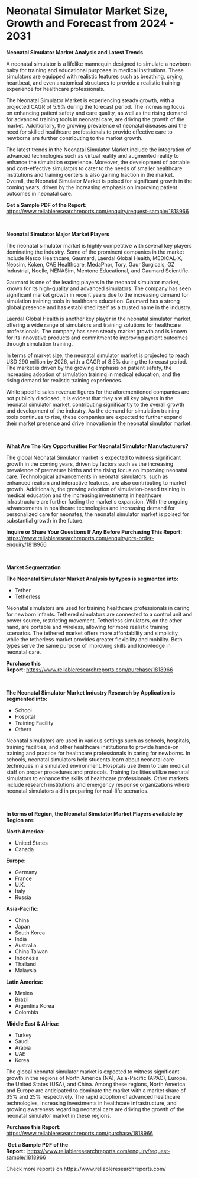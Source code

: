 <p><h1>Neonatal Simulator Market Size, Growth and Forecast from 2024 - 2031</h1></p><p><strong>Neonatal Simulator Market Analysis and Latest Trends</strong></p>
<p><p>A neonatal simulator is a lifelike mannequin designed to simulate a newborn baby for training and educational purposes in medical institutions. These simulators are equipped with realistic features such as breathing, crying, heartbeat, and even anatomical structures to provide a realistic training experience for healthcare professionals.</p><p>The Neonatal Simulator Market is experiencing steady growth, with a projected CAGR of 5.9% during the forecast period. The increasing focus on enhancing patient safety and care quality, as well as the rising demand for advanced training tools in neonatal care, are driving the growth of the market. Additionally, the growing prevalence of neonatal diseases and the need for skilled healthcare professionals to provide effective care to newborns are further contributing to the market growth.</p><p>The latest trends in the Neonatal Simulator Market include the integration of advanced technologies such as virtual reality and augmented reality to enhance the simulation experience. Moreover, the development of portable and cost-effective simulators to cater to the needs of smaller healthcare institutions and training centers is also gaining traction in the market. Overall, the Neonatal Simulator Market is poised for significant growth in the coming years, driven by the increasing emphasis on improving patient outcomes in neonatal care.</p></p>
<p><strong>Get a Sample PDF of the Report:&nbsp;</strong> <a href="https://www.reliableresearchreports.com/enquiry/request-sample/1818966">https://www.reliableresearchreports.com/enquiry/request-sample/1818966</a></p>
<p>&nbsp;</p>
<p><strong>Neonatal Simulator Major Market Players</strong></p>
<p><p>The neonatal simulator market is highly competitive with several key players dominating the industry. Some of the prominent companies in the market include Nasco Healthcare, Gaumard, Laerdal Global Health, MEDICAL-X, Neosim, Koken, CAE Healthcare, MedaPhor, Tory, Gaur Surgicals, GZ Industrial, Noelle, NENASim, Mentone Educational, and Gaumard Scientific.</p><p>Gaumard is one of the leading players in the neonatal simulator market, known for its high-quality and advanced simulators. The company has seen significant market growth in recent years due to the increasing demand for simulation training tools in healthcare education. Gaumard has a strong global presence and has established itself as a trusted name in the industry.</p><p>Laerdal Global Health is another key player in the neonatal simulator market, offering a wide range of simulators and training solutions for healthcare professionals. The company has seen steady market growth and is known for its innovative products and commitment to improving patient outcomes through simulation training.</p><p>In terms of market size, the neonatal simulator market is projected to reach USD 290 million by 2026, with a CAGR of 8.5% during the forecast period. The market is driven by the growing emphasis on patient safety, the increasing adoption of simulation training in medical education, and the rising demand for realistic training experiences.</p><p>While specific sales revenue figures for the aforementioned companies are not publicly disclosed, it is evident that they are all key players in the neonatal simulator market, contributing significantly to the overall growth and development of the industry. As the demand for simulation training tools continues to rise, these companies are expected to further expand their market presence and drive innovation in the neonatal simulator market.</p></p>
<p>&nbsp;</p>
<p><strong>What Are The Key Opportunities For Neonatal Simulator Manufacturers?</strong></p>
<p><p>The global Neonatal Simulator market is expected to witness significant growth in the coming years, driven by factors such as the increasing prevalence of premature births and the rising focus on improving neonatal care. Technological advancements in neonatal simulators, such as enhanced realism and interactive features, are also contributing to market growth. Additionally, the growing adoption of simulation-based training in medical education and the increasing investments in healthcare infrastructure are further fueling the market's expansion. With the ongoing advancements in healthcare technologies and increasing demand for personalized care for neonates, the neonatal simulator market is poised for substantial growth in the future.</p></p>
<p><strong>Inquire or Share Your Questions If Any Before Purchasing This Report:</strong> <a href="https://www.reliableresearchreports.com/enquiry/pre-order-enquiry/1818966">https://www.reliableresearchreports.com/enquiry/pre-order-enquiry/1818966</a></p>
<p>&nbsp;</p>
<p><strong>Market Segmentation</strong></p>
<p><strong>The Neonatal Simulator Market Analysis by types is segmented into:</strong></p>
<p><ul><li>Tether</li><li>Tetherless</li></ul></p>
<p><p>Neonatal simulators are used for training healthcare professionals in caring for newborn infants. Tethered simulators are connected to a control unit and power source, restricting movement. Tetherless simulators, on the other hand, are portable and wireless, allowing for more realistic training scenarios. The tethered market offers more affordability and simplicity, while the tetherless market provides greater flexibility and mobility. Both types serve the same purpose of improving skills and knowledge in neonatal care.</p></p>
<p><strong>Purchase this Report:&nbsp;</strong><a href="https://www.reliableresearchreports.com/purchase/1818966">https://www.reliableresearchreports.com/purchase/1818966</a></p>
<p>&nbsp;</p>
<p><strong>The Neonatal Simulator Market Industry Research by Application is segmented into:</strong></p>
<p><ul><li>School</li><li>Hospital</li><li>Training Facility</li><li>Others</li></ul></p>
<p><p>Neonatal simulators are used in various settings such as schools, hospitals, training facilities, and other healthcare institutions to provide hands-on training and practice for healthcare professionals in caring for newborns. In schools, neonatal simulators help students learn about neonatal care techniques in a simulated environment. Hospitals use them to train medical staff on proper procedures and protocols. Training facilities utilize neonatal simulators to enhance the skills of healthcare professionals. Other markets include research institutions and emergency response organizations where neonatal simulators aid in preparing for real-life scenarios.</p></p>
<p>&nbsp;</p>
<p><strong>In terms of Region, the Neonatal Simulator Market Players available by Region are:</strong></p>
<p>
    <p> <strong> North America: </strong>
        <ul>
            <li>United States</li>
            <li>Canada</li>
        </ul>
        </p> 
    <p> <strong> Europe: </strong>
        <ul>
            <li>Germany</li>
            <li>France</li>
            <li>U.K.</li>
            <li>Italy</li>
            <li>Russia</li>
        </ul>
        </p> 
    <p> <strong> Asia-Pacific: </strong>
        <ul>
            <li>China</li>
            <li>Japan</li>
            <li>South Korea</li>
            <li>India</li>
            <li>Australia</li>
            <li>China Taiwan</li>
            <li>Indonesia</li>
            <li>Thailand</li>
            <li>Malaysia</li>
        </ul>
        </p> 
    <p> <strong> Latin America: </strong>
        <ul>
            <li>Mexico</li>
            <li>Brazil</li>
            <li>Argentina Korea</li>
            <li>Colombia</li>
        </ul>
        </p> 
    <p> <strong> Middle East & Africa: </strong>
        <ul>
            <li>Turkey</li>
            <li>Saudi</li>
            <li>Arabia</li>
            <li>UAE</li>
            <li>Korea</li>
        </ul>
    </p>
    </p>
<p><p>The global neonatal simulator market is expected to witness significant growth in the regions of North America (NA), Asia-Pacific (APAC), Europe, the United States (USA), and China. Among these regions, North America and Europe are anticipated to dominate the market with a market share of 35% and 25% respectively. The rapid adoption of advanced healthcare technologies, increasing investments in healthcare infrastructure, and growing awareness regarding neonatal care are driving the growth of the neonatal simulator market in these regions.</p></p>
<p><strong>Purchase this Report: </strong><a href="https://www.reliableresearchreports.com/purchase/1818966">https://www.reliableresearchreports.com/purchase/1818966</a></p>
<p>&nbsp;<strong>Get a Sample PDF of the Report:&nbsp;&nbsp;</strong><a href="https://www.reliableresearchreports.com/enquiry/request-sample/1818966">https://www.reliableresearchreports.com/enquiry/request-sample/1818966</a></p>
<p><strong></strong></p>
<p>Check more reports on https://www.reliableresearchreports.com/</p>